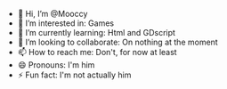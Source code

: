 - 👋 Hi, I’m @Mooccy
- 👀 I’m interested in: Games
- 🌱 I’m currently learning: Html and GDscript
- 💞️ I’m looking to collaborate: On nothing at the moment
- 📫 How to reach me: Don't, for now at least 
- 😄 Pronouns: I'm him
- ⚡ Fun fact: I'm not actually him

<!---
Mooccy/Mooccy is a ✨ special ✨ repository because its `README.md` (this file) appears on your GitHub profile.
You can click the Preview link to take a look at your changes.
--->
